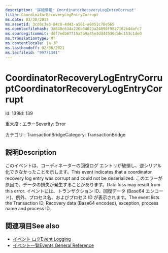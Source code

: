 ```yaml
---
description: '詳細情報: CoordinatorRecoveryLogEntryCorrupt'
title: CoordinatorRecoveryLogEntryCorrupt
ms.date: 03/30/2017
ms.assetid: 3cd0c3e3-84c8-4d43-a561-a8851c78e565
ms.openlocfilehash: 3a848c634a226b34023a24898f9827162b4dafc7
ms.sourcegitcommit: ddf7edb67715a5b9a45e3dd44536dabc153c1de0
ms.translationtype: MT
ms.contentlocale: ja-JP
ms.lasthandoff: 02/06/2021
ms.locfileid: "99771341"
---
```

# <a name="coordinatorrecoverylogentrycorrupt"></a><span data-ttu-id="df9fe-103">CoordinatorRecoveryLogEntryCorrupt</span><span class="sxs-lookup"><span data-stu-id="df9fe-103">CoordinatorRecoveryLogEntryCorrupt</span></span>

<span data-ttu-id="df9fe-104">Id: 139</span><span class="sxs-lookup"><span data-stu-id="df9fe-104">Id: 139</span></span>  
  
 <span data-ttu-id="df9fe-105">重大度 : エラー</span><span class="sxs-lookup"><span data-stu-id="df9fe-105">Severity: Error</span></span>  
  
 <span data-ttu-id="df9fe-106">カテゴリ : TransactionBridge</span><span class="sxs-lookup"><span data-stu-id="df9fe-106">Category: TransactionBridge</span></span>  
  
## <a name="description"></a><span data-ttu-id="df9fe-107">説明</span><span class="sxs-lookup"><span data-stu-id="df9fe-107">Description</span></span>  

 <span data-ttu-id="df9fe-108">このイベントは、コーディネーターの回復ログ エントリが破損し、逆シリアル化できなかったことを示します。</span><span class="sxs-lookup"><span data-stu-id="df9fe-108">This event indicates that a  coordinator recovery log entry was corrupt and could not be deserialized.</span></span> <span data-ttu-id="df9fe-109">このエラーが原因で、データの損失が発生することがあります。</span><span class="sxs-lookup"><span data-stu-id="df9fe-109">Data loss may result from this error.</span></span> <span data-ttu-id="df9fe-110">イベントには、トランザクション ID、回復データ (Base64 エンコード)、例外、プロセス名、およびプロセス ID が表示されます。</span><span class="sxs-lookup"><span data-stu-id="df9fe-110">The event lists the Transaction ID, Recovery data (Base64 encoded), exception, process name and process ID.</span></span>  
  
## <a name="see-also"></a><span data-ttu-id="df9fe-111">関連項目</span><span class="sxs-lookup"><span data-stu-id="df9fe-111">See also</span></span>

- [<span data-ttu-id="df9fe-112">イベント ログ</span><span class="sxs-lookup"><span data-stu-id="df9fe-112">Event Logging</span></span>](index.md)
- [<span data-ttu-id="df9fe-113">イベント一覧</span><span class="sxs-lookup"><span data-stu-id="df9fe-113">Events General Reference</span></span>](events-general-reference.md)
